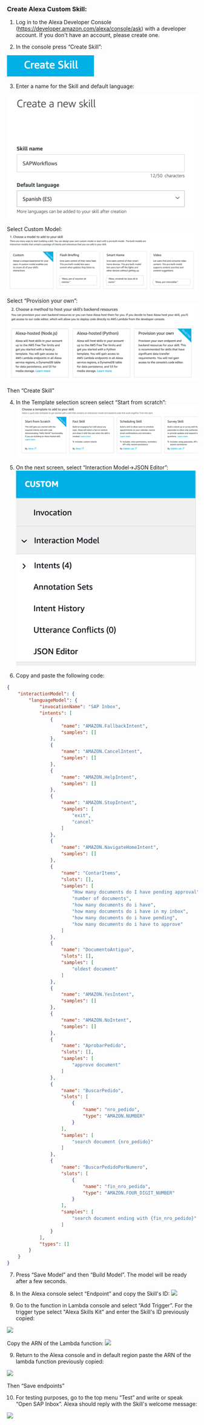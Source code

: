 ### Create Alexa Custom Skill:

1) Log in to the Alexa Developer Console (https://developer.amazon.com/alexa/console/ask) with a developer account. If you don't have an account, please create one.

2) In the console press “Create Skill”:

![](images/AlexaModel/2020-11-24T21-49-51.png)

3) Enter a name for the Skill and default language:

![](images/AlexaModel/2020-11-24T21-51-37.png)

Select Custom Model:
![](images/AlexaModel/2020-11-24T21-53-20.png)

Select “Provision your own”:
![](images/AlexaModel/2020-11-24T21-53-00.png)

Then “Create Skill”

4) In the Template selection screen select “Start from scratch”:
![](images/AlexaModel/2020-11-24T21-54-09.png)

5) On the next screen, select “Interaction Model->JSON Editor”:
![](images/AlexaModel/2020-11-24T21-56-24.png)

6) Copy and paste the following code:
```JSON
{
    "interactionModel": {
        "languageModel": {
            "invocationName": "SAP Inbox",
            "intents": [
                {
                    "name": "AMAZON.FallbackIntent",
                    "samples": []
                },
                {
                    "name": "AMAZON.CancelIntent",
                    "samples": []
                },
                {
                    "name": "AMAZON.HelpIntent",
                    "samples": []
                },
                {
                    "name": "AMAZON.StopIntent",
                    "samples": [
                        "exit",
                        "cancel"
                    ]
                },
                {
                    "name": "AMAZON.NavigateHomeIntent",
                    "samples": []
                },
                {
                    "name": "ContarItems",
                    "slots": [],
                    "samples": [
                        "How many documents do I have pending approval",
                        "number of documents",
                        "how many documents do i have",
                        "how many documents do i have in my inbox",
                        "how many documents do i have pending",
                        "how many documents do i have to approve"
                    ]
                },
                {
                    "name": "DocumentoAntiguo",
                    "slots": [],
                    "samples": [
                        "oldest document"
                    ]
                },
                {
                    "name": "AMAZON.YesIntent",
                    "samples": []
                },
                {
                    "name": "AMAZON.NoIntent",
                    "samples": []
                },
                {
                    "name": "AprobarPedido",
                    "slots": [],
                    "samples": [
                        "approve document"
                    ]
                },
                {
                    "name": "BuscarPedido",
                    "slots": [
                        {
                            "name": "nro_pedido",
                            "type": "AMAZON.NUMBER"
                        }
                    ],
                    "samples": [
                        "search document {nro_pedido}"
                    ]
                },
                {
                    "name": "BuscarPedidoPorNumero",
                    "slots": [
                        {
                            "name": "fin_nro_pedido",
                            "type": "AMAZON.FOUR_DIGIT_NUMBER"
                        }
                    ],
                    "samples": [
                        "search document ending with {fin_nro_pedido}"
                    ]
                }
            ],
            "types": []
        }
    }
}
````

7) Press “Save Model” and then “Build Model”. The model will be ready after a few seconds.

8) In the Alexa console select “Endpoint” and copy the Skill's ID:
![](images/AlexaModel/2020-11-24T22-02-21.png)


9) Go to the function in Lambda console and select “Add Trigger”. For the trigger type select "Alexa Skills Kit" and enter the Skill's ID previously copied:

![](images/AlexaModel/2020-11-24T22-04-37.png)


Copy the ARN of the Lambda function:
![](images/AlexaModel/2020-11-24T22-00-40.png)

9) Return to the Alexa console and in default region paste the ARN of the lambda function previously copied:

![](images/AlexaModel/2020-11-24T22-07-33.png)


Then “Save endpoints”

10) For testing purposes, go to the top menu “Test” and write or speak “Open SAP Inbox”. Alexa should reply with the Skill's welcome message:

![](images/AlexaModel/2020-11-24T22-16-14.png)
